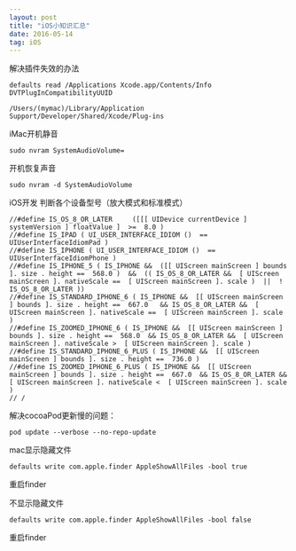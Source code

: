 ```yaml
---
layout: post
title: "iOS小知识汇总"
date: 2016-05-14
tag: iOS
---
```

解决插件失效的办法

`defaults read /Applications Xcode.app/Contents/Info DVTPlugInCompatibilityUUID`

`/Users/(mymac)/Library/Application Support/Developer/Shared/Xcode/Plug-ins`

iMac开机静音

`sudo nvram SystemAudioVolume=`

开机恢复声音

`sudo nvram -d SystemAudioVolume`

iOS开发 判断各个设备型号（放大模式和标准模式）

```
//#define IS_OS_8_OR_LATER     ([[[ UIDevice currentDevice ] systemVersion ] floatValue ]  >=  8.0 )
//#define IS_IPAD ( UI_USER_INTERFACE_IDIOM ()  ==  UIUserInterfaceIdiomPad )
//#define IS_IPHONE ( UI_USER_INTERFACE_IDIOM ()  ==  UIUserInterfaceIdiomPhone )
//#define IS_IPHONE_5 ( IS_IPHONE &&  ([[ UIScreen mainScreen ] bounds ]. size . height ==  568.0 )  &&  (( IS_OS_8_OR_LATER &&  [ UIScreen mainScreen ]. nativeScale ==  [ UIScreen mainScreen ]. scale )  ||  ! IS_OS_8_OR_LATER ))
//#define IS_STANDARD_IPHONE_6 ( IS_IPHONE &&  [[ UIScreen mainScreen ] bounds ]. size . height ==  667.0   && IS_OS_8_OR_LATER &&  [ UIScreen mainScreen ]. nativeScale ==  [ UIScreen mainScreen ]. scale )
//#define IS_ZOOMED_IPHONE_6 ( IS_IPHONE &&  [[ UIScreen mainScreen ] bounds ]. size . height ==  568.0  && IS_OS_8_OR_LATER &&  [ UIScreen mainScreen ]. nativeScale >  [ UIScreen mainScreen ]. scale )
//#define IS_STANDARD_IPHONE_6_PLUS ( IS_IPHONE &&  [[ UIScreen mainScreen ] bounds ]. size . height ==  736.0 )
//#define IS_ZOOMED_IPHONE_6_PLUS ( IS_IPHONE &&  [[ UIScreen mainScreen ] bounds ]. size . height ==  667.0  && IS_OS_8_OR_LATER &&  [ UIScreen mainScreen ]. nativeScale <  [ UIScreen mainScreen ]. scale )
// /
```

解决cocoaPod更新慢的问题：

`pod update --verbose --no-repo-update`

mac显示隐藏文件

`defaults write com.apple.finder AppleShowAllFiles -bool true`

重启finder

不显示隐藏文件

`defaults write com.apple.finder AppleShowAllFiles -bool false`

重启finder




